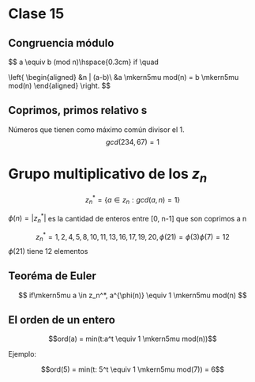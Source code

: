 # Clase 15
## Congruencia módulo

$$
a \equiv b (mod n)\hspace{0.3cm} if \quad

\left\{
\begin{aligned}
  &n | (a-b)\\
  &a \mkern5mu mod(n) = b \mkern5mu mod(n)
\end{aligned}
\right.
$$

## Coprimos, primos relativo  s

Números que tienen como máximo común divisor el 1.
$$gcd(234, 67) = 1$$

# Grupo multiplicativo de los $z_n$

$$z_n^* = \{a \in z_n: gcd(a, n) = 1 \}$$

$\phi(n) = |z_n^*|$ es la cantidad de enteros entre [0, n-1] que son coprimos a n

$$z_n^* = {1, 2, 4, 5, 8, 10, 11, 13, 16, 17, 19, 20}, \phi(21) = \phi(3)\phi(7) = 12$$
$\phi(21)$ tiene 12 elementos

## Teoréma de Euler

$$ if\mkern5mu a \in z_n^*, a^{\phi(n)} \equiv 1 \mkern5mu mod(n) $$

## El orden de un entero

$$ord(a) = min(t:a^t \equiv 1 \mkern5mu mod(n))$$

Ejemplo:

$$ord(5) = min(t: 5^t \equiv 1 \mkern5mu mod(7)) = 6$$
